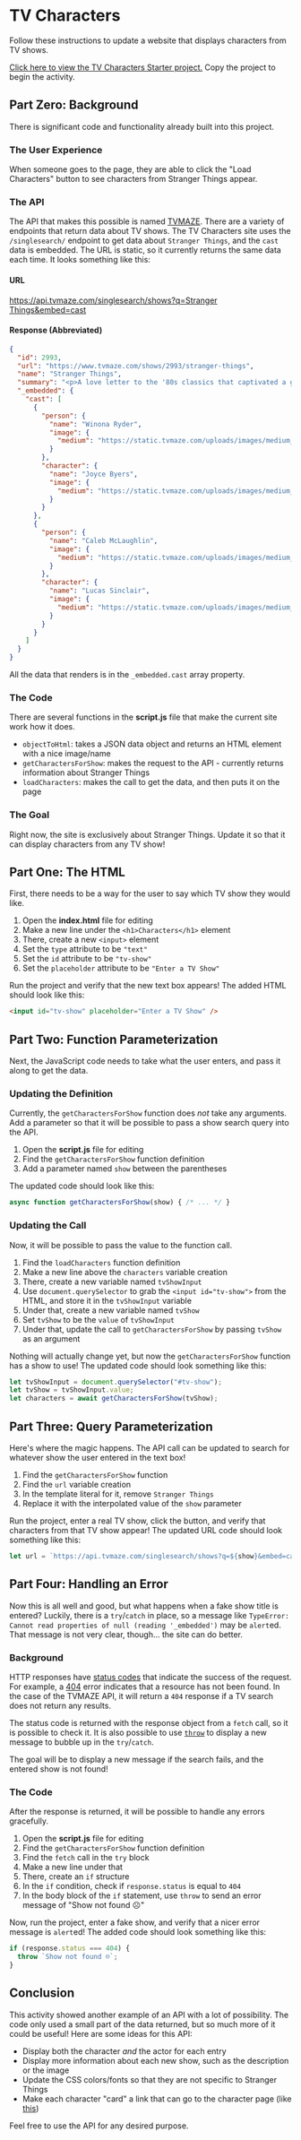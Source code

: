 # TV Characters
Follow these instructions to update a website that displays characters from TV shows.

[Click here to view the TV Characters Starter project.](https://hytop.onrender.com/e/tv-characters) Copy the project to begin the activity.

## Part Zero: Background
There is significant code and functionality already built into this project.

### The User Experience
When someone goes to the page, they are able to click the "Load Characters" button to see characters from Stranger Things appear.

### The API
The API that makes this possible is named [TVMAZE](https://www.tvmaze.com/api). There are a variety of endpoints that return data about TV shows. The TV Characters site uses the `/singlesearch/` endpoint to get data about `Stranger Things`, and the `cast` data is embedded. The URL is static, so it currently returns the same data each time. It looks something like this:

#### URL
[https://api.tvmaze.com/singlesearch/shows?q=Stranger Things&embed=cast](https://api.tvmaze.com/singlesearch/shows?q=Stranger%20Things&embed=cast)

#### Response (Abbreviated)
```json
{
  "id": 2993,
  "url": "https://www.tvmaze.com/shows/2993/stranger-things",
  "name": "Stranger Things",
  "summary": "<p>A love letter to the '80s classics that captivated a generation, <b>Stranger Things</b> is set in 1983 Indiana, where a young boy vanishes into thin air. As friends, family and local police search for answers, they are drawn into an extraordinary mystery involving top-secret government experiments, terrifying supernatural forces and one very strange little girl.</p>",
  "_embedded": {
    "cast": [
      {
        "person": {
          "name": "Winona Ryder",
          "image": {
            "medium": "https://static.tvmaze.com/uploads/images/medium_portrait/204/511427.jpg"
          }
        },
        "character": {
          "name": "Joyce Byers",
          "image": {
            "medium": "https://static.tvmaze.com/uploads/images/medium_portrait/406/1015330.jpg"
          }
        }
      },
      {
        "person": {
          "name": "Caleb McLaughlin",
          "image": {
            "medium": "https://static.tvmaze.com/uploads/images/medium_portrait/16/40907.jpg"
          }
        },
        "character": {
          "name": "Lucas Sinclair",
          "image": {
            "medium": "https://static.tvmaze.com/uploads/images/medium_portrait/410/1027426.jpg"
          }
        }
      }
    ]
  }
}
```

All the data that renders is in the `_embedded.cast` array property.

### The Code
There are several functions in the **script.js** file that make the current site work how it does.

- `objectToHtml`: takes a JSON data object and returns an HTML element with a nice image/name
- `getCharactersForShow`: makes the request to the API - currently returns information about Stranger Things
- `loadCharacters`: makes the call to get the data, and then puts it on the page

### The Goal
Right now, the site is exclusively about Stranger Things. Update it so that it can display characters from any TV show!

## Part One: The HTML
First, there needs to be a way for the user to say which TV show they would like.

1. Open the **index.html** file for editing
1. Make a new line under the `<h1>Characters</h1>` element
1. There, create a new `<input>` element
1. Set the `type` attribute to be `"text"`
1. Set the `id` attribute to be `"tv-show"`
1. Set the `placeholder` attribute to be `"Enter a TV Show"`

Run the project and verify that the new text box appears! The added HTML should look like this:

```html
<input id="tv-show" placeholder="Enter a TV Show" />
```

## Part Two: Function Parameterization
Next, the JavaScript code needs to take what the user enters, and pass it along to get the data.

### Updating the Definition
Currently, the `getCharactersForShow` function does _not_ take any arguments. Add a parameter so that it will be possible to pass a show search query into the API.

1. Open the **script.js** file for editing
1. Find the `getCharactersForShow` function definition
1. Add a parameter named `show` between the parentheses

The updated code should look like this:

```js
async function getCharactersForShow(show) { /* ... */ }
```

### Updating the Call
Now, it will be possible to pass the value to the function call.

1. Find the `loadCharacters` function definition
1. Make a new line above the `characters` variable creation
1. There, create a new variable named `tvShowInput`
1. Use `document.querySelector` to grab the `<input id="tv-show">` from the HTML, and store it in the `tvShowInput` variable
1. Under that, create a new variable named `tvShow`
1. Set `tvShow` to be the `value` of `tvShowInput`
1. Under that, update the call to `getCharactersForShow` by passing `tvShow` as an argument

Nothing will actually change yet, but now the `getCharactersForShow` function has a show to use! The updated code should look something like this:

```js
let tvShowInput = document.querySelector("#tv-show");
let tvShow = tvShowInput.value;
let characters = await getCharactersForShow(tvShow);
```

## Part Three: Query Parameterization
Here's where the magic happens. The API call can be updated to search for whatever show the user entered in the text box!

1. Find the `getCharactersForShow` function
1. Find the `url` variable creation
1. In the template literal for it, remove `Stranger Things`
1. Replace it with the interpolated value of the `show` parameter

Run the project, enter a real TV show, click the button, and verify that characters from that TV show appear! The updated URL code should look something like this:

```js
let url = `https://api.tvmaze.com/singlesearch/shows?q=${show}&embed=cast`;
```

## Part Four: Handling an Error
Now this is all well and good, but what happens when a fake show title is entered? Luckily, there is a `try`/`catch` in place, so a message like `TypeError: Cannot read properties of null (reading '_embedded')` may be `alert`ed. That message is not very clear, though... the site can do better.

### Background
HTTP responses have [status codes](https://developer.mozilla.org/en-US/docs/Web/HTTP/Status) that indicate the success of the request. For example, a [404](https://developer.mozilla.org/en-US/docs/Web/HTTP/Status/404) error indicates that a resource has not been found. In the case of the TVMAZE API, it will return a `404` response if a TV search does not return any results.

The status code is returned with the response object from a `fetch` call, so it is possible to check it. It is also possible to use [`throw`](https://developer.mozilla.org/en-US/docs/Web/JavaScript/Reference/Statements/throw) to display a new message to bubble up in the `try`/`catch`.

The goal will be to display a new message if the search fails, and the entered show is not found!

### The Code
After the response is returned, it will be possible to handle any errors gracefully.

1. Open the **script.js** file for editing
1. Find the `getCharactersForShow` function definition
1. Find the `fetch` call in the `try` block
1. Make a new line under that
1. There, create an `if` structure
1. In the `if` condition, check if `response.status` is equal to `404`
1. In the body block of the `if` statement, use `throw` to send an error message of "Show not found ☹"

Now, run the project, enter a fake show, and verify that a nicer error message is `alert`ed! The added code should look something like this:

```js
if (response.status === 404) {
  throw `Show not found ☹`;
}
```

## Conclusion
This activity showed another example of an API with a lot of possibility. The code only used a small part of the data returned, but so much more of it could be useful! Here are some ideas for this API:

- Display both the character _and_ the actor for each entry
- Display more information about each new show, such as the description or the image
- Update the CSS colors/fonts so that they are not specific to Stranger Things
- Make each character "card" a link that can go to the character page (like [this](https://www.tvmaze.com/characters/165115/stranger-things-mike-wheeler))

Feel free to use the API for any desired purpose.
